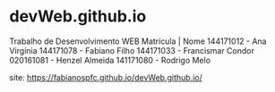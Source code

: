 # devWeb.github.io
Trabalho de Desenvolvimento WEB
Matrícula | Nome
144171012 - Ana Virgínia
144171078 - Fabiano Filho
144171033 - Francismar Condor
020161081 - Henzel Almeida
141171080 - Rodrigo Melo

site: https://fabianospfc.github.io/devWeb.github.io/